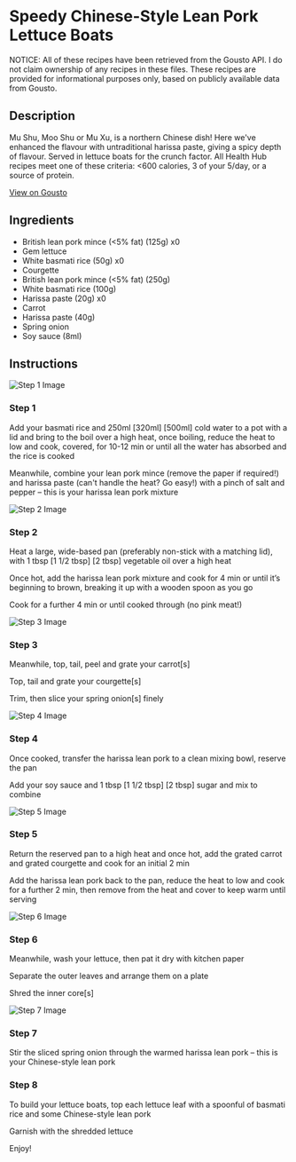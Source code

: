 # Speedy Chinese-Style Lean Pork Lettuce Boats

NOTICE: All of these recipes have been retrieved from the Gousto API. I do not claim ownership of any recipes in these files. These recipes are provided for informational purposes only, based on publicly available data from Gousto.

## Description

Mu Shu, Moo Shu or Mu Xu, is a northern Chinese dish! Here we've enhanced the flavour with untraditional harissa paste, giving a spicy depth of flavour. Served in lettuce boats for the crunch factor. All Health Hub recipes meet one of these criteria: <600 calories, 3 of your 5/day, or a source of protein.

[View on Gousto](https://www.gousto.co.uk/recipes/cookbook/speedy-chinese-style-lean-pork-lettuce-boats)

## Ingredients

- British lean pork mince (<5% fat) (125g) x0
- Gem lettuce
- White basmati rice (50g) x0
- Courgette
- British lean pork mince (<5% fat) (250g)
- White basmati rice (100g)
- Harissa paste (20g) x0
- Carrot
- Harissa paste (40g)
- Spring onion
- Soy sauce (8ml)

## Instructions

![Step 1 Image](https://production-media.gousto.co.uk/cms/recipe-step-image/step-1-1684852756120-x200.jpg)

### Step 1

Add your basmati rice and 250ml <span class="text-purple">[320ml] </span><span class="text-danger">[500ml]</span> cold water to a pot with a lid and bring to the boil over a high heat, once boiling, reduce the heat to low and cook, covered, for 10-12 min or until all the water has absorbed and the rice is cooked

Meanwhile, combine your lean pork mince (remove the paper if required!) and harissa paste (can't handle the heat? Go easy!) with a pinch of salt and pepper – this is your harissa lean pork mixture

![Step 2 Image](https://production-media.gousto.co.uk/cms/recipe-step-image/step-2-1684852759834-x200.jpg)

### Step 2

Heat a large, wide-based pan (preferably non-stick with a matching lid), with 1 tbsp <span class="text-purple">[1 1/2 tbsp]</span><span class="text-danger"> [2 tbsp]</span> vegetable oil over a high heat

Once hot, add the harissa lean pork mixture and cook for 4 min or until it’s beginning to brown, breaking it up with a wooden spoon as you go

Cook for a further 4 min or until cooked through (no pink meat!)

![Step 3 Image](https://production-media.gousto.co.uk/cms/recipe-step-image/step-3-1684853052667-x200.jpg)

### Step 3

Meanwhile, top, tail, peel and grate your carrot[s]

Top, tail and grate your courgette[s]

Trim, then slice your spring onion[s] finely

![Step 4 Image](https://production-media.gousto.co.uk/cms/recipe-step-image/step-4-1684853064200-x200.jpg)

### Step 4

Once cooked, transfer the harissa lean pork to a clean mixing bowl, reserve the pan

Add your soy sauce and 1 tbsp <span class="text-purple">[1 1/2 tbsp]</span> <span class="text-danger">[2 tbsp]</span> sugar and mix to combine

![Step 5 Image](https://production-media.gousto.co.uk/cms/recipe-step-image/step-5-1684853067428-x200.jpg)

### Step 5

Return the reserved pan to a high heat and once hot, add the grated carrot and grated courgette and cook for an initial 2 min

Add the harissa lean pork back to the pan, reduce the heat to low and cook for a further 2 min, then remove from the heat and cover to keep warm until serving

![Step 6 Image](https://production-media.gousto.co.uk/cms/recipe-step-image/step-6-1684853071891-x200.jpg)

### Step 6

Meanwhile, wash your lettuce, then pat it dry with kitchen paper

Separate the outer leaves and arrange them on a plate

Shred the inner core[s]

![Step 7 Image](https://production-media.gousto.co.uk/cms/recipe-step-image/step-7-1684853076492-x200.jpg)

### Step 7

Stir the sliced spring onion through the warmed harissa lean pork – this is your Chinese-style lean pork

### Step 8

To build your lettuce boats, top each lettuce leaf with a spoonful of basmati rice and some Chinese-style lean pork

Garnish with the shredded lettuce

Enjoy!

